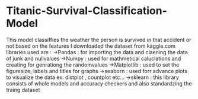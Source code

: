 # Titanic-Survival-Classification-Model
This model classiffies the weather the person is survived in that accident or not  based on the features
I downloaded the dataset from kaggle.com 
libraries used are :
             ->Pandas  : for importing the data and claening the data of junk and nullvalues
             ->Numpy   : used for mathmetical caluclations and creating for genrationg the randomvalues
             ->Matplotlib : used to set the figuresize, labels and titles for graphs
             ->seaborn  : used forr advance plots to visualize the data ex: distplot , countplot etc...
             ->sklearn  : this library consists of whole models and accuracy checkers and also standardzing the traing dataset         
